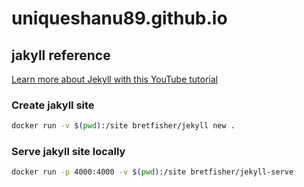 # uniqueshanu89.github.io

## jakyll reference

[Learn more about Jekyll with this YouTube tutorial](https://www.youtube.com/watch?v=n18i3uTMhd4)

### Create jakyll site

```bash
docker run -v $(pwd):/site bretfisher/jekyll new .
```

### Serve jakyll site locally

```bash
docker run -p 4000:4000 -v $(pwd):/site bretfisher/jekyll-serve
```
